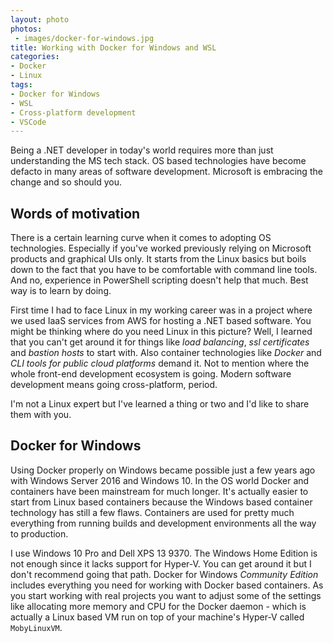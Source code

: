 ```yaml
---
layout: photo
photos:
 - images/docker-for-windows.jpg
title: Working with Docker for Windows and WSL
categories:
- Docker
- Linux
tags:
- Docker for Windows
- WSL
- Cross-platform development
- VSCode
---
```


Being a .NET developer in today's world requires more than just understanding the MS tech stack. OS based technologies have become defacto in many areas of software development. Microsoft is embracing the change and so should you.

<!-- more -->

## Words of motivation

There is a certain learning curve when it comes to adopting OS technologies. Especially if you've worked previously relying on Microsoft products and graphical UIs only. It starts from the Linux basics but boils down to the fact that you have to be comfortable with command line tools. And no, experience in PowerShell scripting doesn't help that much. Best way is to learn by doing.

First time I had to face Linux in my working career was in a project where we used IaaS services from AWS for hosting a .NET based software. You might be thinking where do you need Linux in this picture? Well, I learned that you can't get around it for things like _load balancing_, _ssl certificates_ and _bastion hosts_ to start with. Also container technologies like _Docker_ and _CLI tools for public cloud platforms_ demand it. Not to mention where the whole front-end development ecosystem is going. Modern software development means going cross-platform, period.

I'm not a Linux expert but I've learned a thing or two and I'd like to share them with you.

## Docker for Windows

Using Docker properly on Windows became possible just a few years ago with Windows Server 2016 and Windows 10. In the OS world Docker and containers have been mainstream for much longer. It's actually easier to start from Linux based containers because the Windows based container technology has still a few flaws. Containers are used for pretty much everything from running builds and development environments all the way to production.

I use Windows 10 Pro and Dell XPS 13 9370. The Windows Home Edition is not enough since it lacks support for Hyper-V. You can get around it but I don't recommend going that path. Docker for Windows _Community Edition_ includes everything you need for working with Docker based containers. As you start working with real projects you want to adjust some of the settings like allocating more memory and CPU for the Docker daemon - which is actually a Linux based VM run on top of your machine's Hyper-V called `MobyLinuxVM`.
